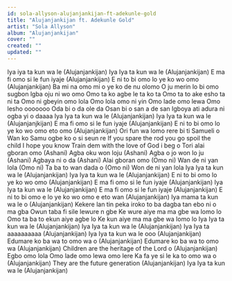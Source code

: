 ```yaml
---
id: sola-allyson-alujanjankijan-ft-adekunle-gold
title: "Alujanjankijan ft. Adekunle Gold"
artist: "Sola Allyson"
album: "Alujanjankijan"
cover: ""
created: ""
updated: ""
---
```


Iya iya ta kun wa le
(Alujanjankijan)
Iya Iya ta kun wa le
(Alujanjankijan)
E ma fi omo si le fun iyaje
(Alujanjankijan)
E ni to bi omo lo ye ko wo omo
(Alujanjankijan)
Ba mi na omo mi o ye ko de nu olomo
O ju merin lo bi omo sugbon lgba oju ni wo omo
Omo ta ko agbe le ta ko ta
Omo ta to ake esho ta ni ta
Omo ni gbeyin omo lola
Omo lola omo ni yin
Omo lade omo lewa
Omo lesho ooooooo
Oda bi o da ole da
Osan bi o san a de san
Igboya ati adura ni ogba yi o daaaa
Iya Iya ta kun wa le
(Alujanjankijan)
Iya Iya ta kun wa le
(Alujanjanjkijan)
E ma fi omo si le fun iyaje
(Alujanjankijan)
E ni to bi omo lo ye ko wo omo eto omo
(Alujanjankijan)
Ori fun wa lomo rere bi ti Samueli o
Wan ko Samu ogbe ko o si seun re
If you spare the rod you go spoil the child
I hope you know
Train dem with the love of God i beg  o
Tori alai gboran omo
(Ashani)
Agba oku won loju
(Ashani)
Agba o jo won lo ju
(Ashani)
Agbaya ni o da
(Ashani)
Alai gboran omo
(Omo ni)
Wan de ni yan lola
(Omo ni)
Ta ba to wan dada o
(Omo ni)
Won de ni yan lola
Iya Iya ta kun wa le
(Alujanjankijan)
Iya Iya ta kun wa le
(Alujanjankijan)
E ni to bi omo lo ye ko wo omo
(Alujanjankijan)
E ma fi omo si le fun iyaje
(Alujanjankijan)
Iya Iya ta kun wa le
(Alujanjankijan)
E ma fi omo si le fun iyaje
(Alujanjankijan)
E ni to bi omo e lo ye ko wo omo e eto wan
(Alujanjankijan)
Iya mama ta kun wa le o
(Alujanjankijan)
Kekere lan tin peka iroko to ba dagba tan ebo ni o ma gba
Owun taba fi sile lewure n gbe
Ke wure aiye ma ma gbe wa lomo lo
Omo ta ba to ekun aiye agbe lo
Ke kun aiye ma ma gbe wa lomo lo
Iya Iya ta kun wa le
(Alujanjankijan)
Iya Iya ta kun wa le
(Alujanjankijan)
Iya Iya ta aaaaaaaaaa
(Alujanjankijan)
Iya Iya ta kun wa le ooo
(Alujanjankijan)
Edumare ko ba wa to omo wa o
(Alujanjankijan)
Edumare ko ba wa to omo wa
(Alujanjankijan)
Children are the heritage of the Lord o
(Alujanjankijan)
Egbo omo lola
Omo lade omo lewa omo lere
Ka fa ye si le ka to omo wa o
(Alujanjankijan)
They are the future generation
(Alujanjankijan)
Iya Iya ta kun wa le
(Alujanjankijan)